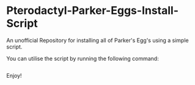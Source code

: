 # Pterodactyl-Parker-Eggs-Install-Script
An unofficial Repository for installing all of Parker's Egg's using a simple script.


You can utilise the script by running the following command:
```curl -sL https://github.com/RatNodes/pterodactyl-parker-eggs-install-script/releases/latest/download/installer.sh | bash
```

Enjoy!
